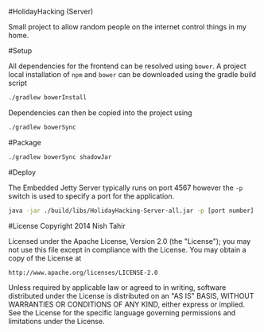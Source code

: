#HolidayHacking (Server)

Small project to allow random people on the internet control things in my home.

#Setup

All dependencies for the frontend can be resolved using `bower`. A project local installation
of `npm` and `bower` can be downloaded using the gradle build script

```sh
./gradlew bowerInstall
```

Dependencies can then be copied into the project using

```sh
./gradlew bowerSync
```


#Package

```sh
./gradlew bowerSync shadowJar
```

#Deploy

The Embedded Jetty Server typically runs on port 4567 however the `-p` switch is used to specify
a port for the application.

```sh
java -jar ./build/libs/HolidayHacking-Server-all.jar -p [port number]
```

#License
Copyright 2014 Nish Tahir

Licensed under the Apache License, Version 2.0 (the "License");
you may not use this file except in compliance with the License.
You may obtain a copy of the License at

    http://www.apache.org/licenses/LICENSE-2.0

Unless required by applicable law or agreed to in writing, software
distributed under the License is distributed on an "AS IS" BASIS,
WITHOUT WARRANTIES OR CONDITIONS OF ANY KIND, either express or implied.
See the License for the specific language governing permissions and
limitations under the License.
